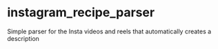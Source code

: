 # instagram_recipe_parser
Simple parser for the Insta videos and reels that automatically creates a description
